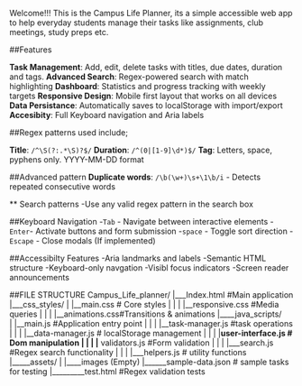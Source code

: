 Welcome!!!
This is the Campus Life Planner, its a simple accessible web app to help everyday students manage  their tasks like assignments, club meetings, study preps etc. 

##Features

**Task Management**: Add, edit, delete tasks with titles, due dates, duration and tags.
**Advanced Search**: Regex-powered search with match highlighting
**Dashboard**: Statistics and progress tracking with weekly targets
**Responsive Design**: Mobile first layout that works on all devices
**Data Persistance**: Automatically saves to localStorage with import/export
**Accesibity**: Full Keyboard navigation and Aria labels

##Regex patterns used include;

**Title**: `/^\S(?:.*\S)?$/`
**Duration**: `/^(0|[1-9]\d*)$/`
**Tag**: Letters, space, pyphens only.
YYYY-MM-DD format

##Advanced pattern 
**Duplicate words**: `/\b(\w+)\s+\1\b/i` - Detects repeated consecutive words

** Search patterns
-Use any valid regex pattern in the search box

##Keyboard Navigation
-`Tab` - Navigate between interactive elements
-`Enter`- Activate buttons and form submission
-`space` - Toggle sort direction
-`Escape` - Close modals (If implemented)

##Accessibilty Features
-Aria landmarks and labels
-Semantic HTML structure
-Keyboard-only navgation
-Visibl focus indicators
-Screen reader announcements

##FILE STRUCTURE
Campus_Life_planner/
|___Index.html #Main application
|___css_styles/
| |__main.css # Core styles
| |
| |__responsive.css #Media queries
| |
| |__animations.css#Transitions & animations
|____java_scripts/  
| |__main.js #Application entry point
| |
| |__task-manager.js #task operations
| |
| |__data-manager.js # localStorage management
| |
| |__user-interface.js # Dom manipulation
| |
| |__ validators.js #Form validation
| |
| |___search.js #Regex search functionality
| |
| |___helpers.js # utility functions
|_____assets/
| |____images (Empty)
|______sample-data.json # sample tasks for testing
|_________test.html #Regex validation tests
